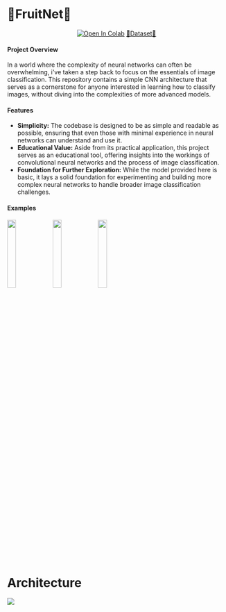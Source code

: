 # 🍌FruitNet🥝
<div align="center">
<a href="https://colab.research.google.com/drive/1uEmHVAXZre1hUgqMokzmeYIpcVnuSEQ8?usp=sharing" target="_blank"><img src="https://colab.research.google.com/assets/colab-badge.svg" alt="Open In Colab"></a>
<a href="https://3a7b1c50-c094-442d-9a2b-ec7d86e02c7c.selstorage.ru/data.zip">🍎Dataset🍌</a>
</div>

#### Project Overview

In a world where the complexity of neural networks can often be overwhelming, i've taken a step back to focus on the essentials of image classification. This repository contains a simple CNN architecture that serves as a cornerstone for anyone interested in learning how to classify images, without diving into the complexities of more advanced models.

#### Features

- **Simplicity:** The codebase is designed to be as simple and readable as possible, ensuring that even those with minimal experience in neural networks can understand and use it.
- **Educational Value:** Aside from its practical application, this project serves as an educational tool, offering insights into the workings of convolutional neural networks and the process of image classification.
- **Foundation for Further Exploration:** While the model provided here is basic, it lays a solid foundation for experimenting and building more complex neural networks to handle broader image classification challenges.

#### Examples
<div align="left">
<img src="https://i.imgur.com/7caMCIJ.png" width=20%>
<img src="https://i.imgur.com/fhQqzPu.png" width=20%>
<img src="https://i.imgur.com/jAI0GXW.png" width=20%> <br>
</div>

# Architecture
<img src="https://github.com/shershunov/FruitNet/assets/71601841/fff96eda-8d99-46a7-8ae0-dab8690105c0">
